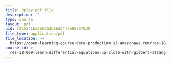 ```yaml
---
title: 3play pdf file
description: ''
type: course
layout: pdf
uid: f215541ba269252b86d5473e86267030
file_type: application/pdf
file_location: >-
  https://open-learning-course-data-production.s3.amazonaws.com/res-18-009-learn-differential-equations-up-close-with-gilbert-strang-and-cleve-moler-fall-2015/f215541ba269252b86d5473e86267030_vA9dfINW4Rg.pdf
course_id: >-
  res-18-009-learn-differential-equations-up-close-with-gilbert-strang-and-cleve-moler-fall-2015
---
```

